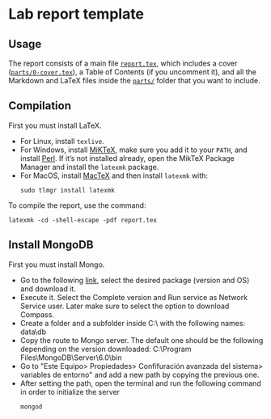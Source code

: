 # Lab report template

## Usage

The report consists of a main file [`report.tex`](report.tex), which includes a cover ([`parts/0-cover.tex`](parts/0-cover.tex)), a Table of Contents (if you uncomment it), and all the Markdown and LaTeX files inside the [`parts/`](parts/) folder that you want to include.


## Compilation

First you must install LaTeX.

- For Linux, install `texlive`.
- For Windows, install [MiKTeX](https://miktex.org/download#win), make sure you add it to your `PATH`, and install [Perl](https://strawberryperl.com/). If it’s not installed already, open the MikTeX Package Manager and install the `latexmk` package.
- For MacOS, install [MacTeX](https://www.tug.org/mactex/mactex-download.html) and then install `latexmk` with:
    ```
    sudo tlmgr install latexmk
    ```

To compile the report, use the command:
```
latexmk -cd -shell-escape -pdf report.tex
```

## Install MongoDB

First you must install Mongo.
- Go to the following [link](https://www.mongodb.com/try/download/community), select the desired package (version and OS) and download it.
- Execute it. Select the Complete version and Run service as Network Service user. Later make sure to select the option to download Compass.
- Create a folder and a subfolder inside C:\ with the following names: data\db
- Copy the route to Mongo server. The default one should be the following depending on the version downloaded: C:\Program Files\MongoDB\Server\6.0\bin
- Go to "Este Equipo> Propiedades> Confifuración avanzada del sistema> variables de entorno" and add a new path by copying the previous one.
- After setting the path, open the terminal and run the following command in order to initialize the server
     ```
     mongod
    ```




